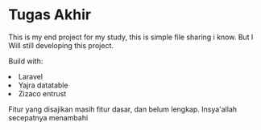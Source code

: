 # Tugas Akhir

This is my end project for my study, this is simple file sharing i know. But I Will still developing this project.

Build with:
<li>Laravel</li>
<li>Yajra datatable</li>
<li>Zizaco entrust</li>

Fitur yang disajikan masih fitur dasar, dan belum lengkap. Insya'allah secepatnya menambahi